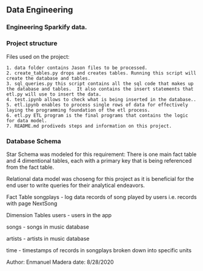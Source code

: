 ## Data Engineering

### Engineering Sparkify data. 

### Project structure

Files used on the project:

    1. data folder contains Jason files to be processed.
    2. create_tables.py drops and creates tables. Running this script will create the database and tables. 
    3. sql_queries.py this script contains all the sql code that makes up the database and tables.  It also contains the insert statements that etl.py will use to insert the data.
    4. test.ipynb allows to check what is being inserted in the database..
    5. etl.ipynb enables to process single rows of data for effectively laying the programming foundation of the etl process.
    6. etl.py ETL program is the final programs that contains the logic for data model.
    7. README.md prodiveds steps and information on this project.

### Database Schema

Star Schema was modeled for this requirement: There is one main fact table and 4 dimentional tables, each with a primary key that is being referenced from the fact table.

Relational data model was choseng for this  project as it is beneficial for the end user to write queries for their analytical endeavors.

Fact Table
songplays - log data records of song played by users i.e. records with page NextSong

Dimension Tables
users - users in the app

songs - songs in music database

artists - artists in music database

time - timestamps of records in songplays broken down into specific units


Author: Enmanuel Madera 
date: 8/28/2020